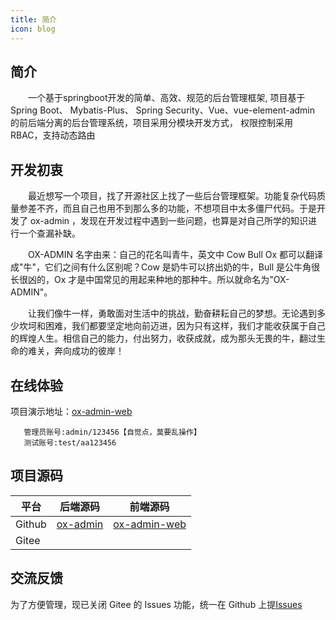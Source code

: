 ```yaml
---
title: 简介
icon: blog
---
```

## 简介
&emsp;&emsp;一个基于springboot开发的简单、高效、规范的后台管理框架, 项目基于 Spring Boot、 Mybatis-Plus、 Spring Security、Vue、vue-element-admin 的前后端分离的后台管理系统，项目采用分模块开发方式， 权限控制采用 RBAC，支持动态路由
## 开发初衷
&emsp;&emsp;最近想写一个项目，找了开源社区上找了一些后台管理框架。功能复杂代码质量参差不齐，而且自己也用不到那么多的功能，不想项目中太多僵尸代码。于是开发了 ox-admin ，发现在开发过程中遇到一些问题，也算是对自己所学的知识进行一个查漏补缺。

&emsp;&emsp;OX-ADMIN 名字由来：自己的花名叫青牛，英文中 Cow Bull Ox 都可以翻译成"牛"，它们之间有什么区别呢？Cow 是奶牛可以挤出奶的牛，Bull 是公牛角很长很凶的，Ox 才是中国常见的用起来种地的那种牛。所以就命名为"OX-ADMIN"。

&emsp;&emsp;让我们像牛一样，勇敢面对生活中的挑战，勤奋耕耘自己的梦想。无论遇到多少坎坷和困难，我们都要坚定地向前迈进，因为只有这样，我们才能收获属于自己的辉煌人生。相信自己的能力，付出努力，收获成就，成为那头无畏的牛，翻过生命的难关，奔向成功的彼岸！
## 在线体验
项目演示地址：[ox-admin-web](http://oxadmin.java668.com)
```
   管理员账号:admin/123456【自觉点，莫要乱操作】
   测试账号:test/aa123456
```
## 项目源码
|  平台   | 后端源码  | 前端源码  |
|  ----  | ----  | ----  |
| Github  | [ox-admin](https://github.com/java668/ox-admin) | [ox-admin-web](https://github.com/java668/ox-admin-web) |
| Gitee  |  |  |
## 交流反馈
为了方便管理，现已关闭 Gitee 的 Issues 功能，统一在 Github 上提[Issues](https://github.com/java668/ox-admin/issues)